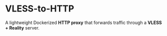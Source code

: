 # VLESS-to-HTTP
A lightweight Dockerized **HTTP proxy** that forwards traffic through a **VLESS + Reality** server.

